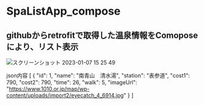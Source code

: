 # SpaListApp_compose
## githubからretrofitで取得した温泉情報をComoposeにより、リスト表示

![スクリーンショット 2023-01-07 15 25 49](https://user-images.githubusercontent.com/70370905/211134535-b0b689d2-c6eb-4ff3-99eb-cf3ad2f41851.png)


json内容
[
	{
		"id": 1,
		"name": "南青山　清水湯",
		"station": "表参道",
		"cost1": 790,
		"cost2": 790,
		"time": 26,
		"walk": 5,
		"imageUrl": "https://www.1010.or.jp/map/wp-content/uploads/import2/eyecatch_4_6914.jpg"
	}
]

